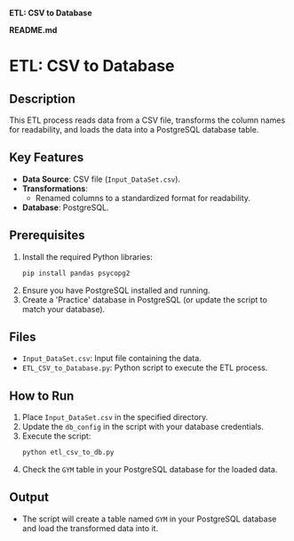 **ETL: CSV to Database**

**README.md**
# ETL: CSV to Database

## Description
This ETL process reads data from a CSV file, transforms the column names for readability, and loads the data into a PostgreSQL database table.

## Key Features
- **Data Source**: CSV file (`Input_DataSet.csv`).
- **Transformations**:
  - Renamed columns to a standardized format for readability.
- **Database**: PostgreSQL.

## Prerequisites
1. Install the required Python libraries:
   ```bash
   pip install pandas psycopg2
   ```
2. Ensure you have PostgreSQL installed and running.
3. Create a 'Practice' database in PostgreSQL (or update the script to match your database).

## Files
- `Input_DataSet.csv`: Input file containing the data.
- `ETL_CSV_to_Database.py`: Python script to execute the ETL process.

## How to Run
1. Place `Input_DataSet.csv` in the specified directory.
2. Update the `db_config` in the script with your database credentials.
3. Execute the script:
   ```bash
   python etl_csv_to_db.py
   ```
4. Check the `GYM` table in your PostgreSQL database for the loaded data.

## Output
- The script will create a table named `GYM` in your PostgreSQL database and load the transformed data into it.
